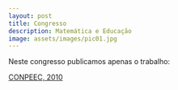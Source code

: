 ```yaml
---
layout: post
title: Congresso
description: Matemática e Educação
image: assets/images/pic01.jpg
---
```


Neste congresso publicamos apenas o trabalho:

[CONPEEC, 2010](https://leandromundim.com/pdf/Eventos/2010/Conpeec.pdf)


